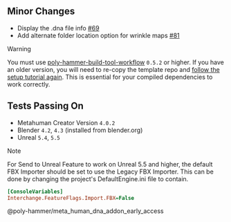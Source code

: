 ## Minor Changes
* Display the .dna file info [#69](https://github.com/poly-hammer/meta-human-dna-addon/issues/69)
* Add alternate folder location option for wrinkle maps [#81](https://github.com/poly-hammer/meta-human-dna-addon/issues/81)

> [!WARNING]  
> You must use [poly-hammer-build-tool-workflow](https://github.com/poly-hammer/poly-hammer-build-tool-workflow) `0.5.2` or higher. If you have an older version, you will need to re-copy the template repo and [follow the setup tutorial again](https://www.youtube.com/watch?v=BAyCV8GwmCM). This is essential for your compiled dependencies to work correctly.

## Tests Passing On
* Metahuman Creator Version `4.0.2`
* Blender `4.2`, `4.3` (installed from blender.org)
* Unreal `5.4`, `5.5`
> [!NOTE]  
> For Send to Unreal Feature to work on Unreal 5.5 and higher, the default FBX Importer should be set to use the Legacy FBX Importer. This can be done by changing the project's DefaultEngine.ini file to contain.
```ini
[ConsoleVariables]
Interchange.FeatureFlags.Import.FBX=False
```

@poly-hammer/meta_human_dna_addon_early_access